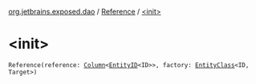 [org.jetbrains.exposed.dao](../index.md) / [Reference](index.md) / [&lt;init&gt;](.)

# &lt;init&gt;

`Reference(reference: `[`Column`](../../org.jetbrains.exposed.sql/-column/index.md)`<`[`EntityID`](../-entity-i-d/index.md)`<ID>>, factory: `[`EntityClass`](../-entity-class/index.md)`<ID, Target>)`